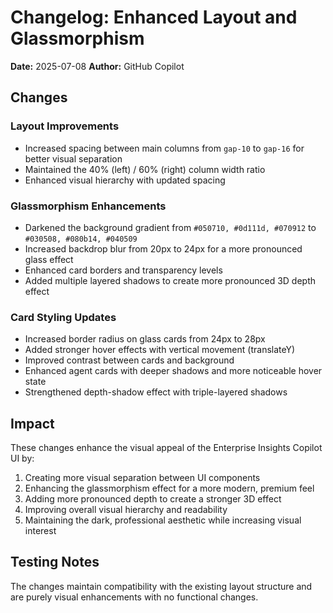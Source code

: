 # Changelog: Enhanced Layout and Glassmorphism

**Date:** 2025-07-08
**Author:** GitHub Copilot

## Changes

### Layout Improvements
- Increased spacing between main columns from `gap-10` to `gap-16` for better visual separation
- Maintained the 40% (left) / 60% (right) column width ratio
- Enhanced visual hierarchy with updated spacing

### Glassmorphism Enhancements
- Darkened the background gradient from `#050710, #0d111d, #070912` to `#030508, #080b14, #040509`
- Increased backdrop blur from 20px to 24px for a more pronounced glass effect
- Enhanced card borders and transparency levels
- Added multiple layered shadows to create more pronounced 3D depth effect

### Card Styling Updates
- Increased border radius on glass cards from 24px to 28px
- Added stronger hover effects with vertical movement (translateY)
- Improved contrast between cards and background 
- Enhanced agent cards with deeper shadows and more noticeable hover state
- Strengthened depth-shadow effect with triple-layered shadows

## Impact
These changes enhance the visual appeal of the Enterprise Insights Copilot UI by:
1. Creating more visual separation between UI components
2. Enhancing the glassmorphism effect for a more modern, premium feel
3. Adding more pronounced depth to create a stronger 3D effect
4. Improving overall visual hierarchy and readability
5. Maintaining the dark, professional aesthetic while increasing visual interest

## Testing Notes
The changes maintain compatibility with the existing layout structure and are purely visual enhancements with no functional changes.
